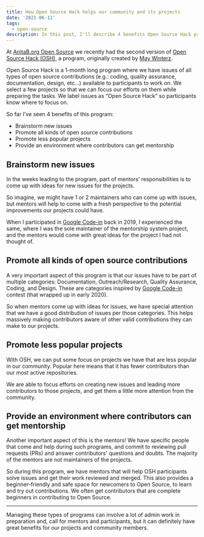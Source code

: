 ```yaml
---
title: How Open Source Hack helps our community and its projects
date: '2021-06-11'
tags:
  - open-source
description: In this post, I'll describe 4 benefits Open Source Hack program has for AnitaB.org Open Source community.
---
```


At [AnitaB.org Open Source](https://github.com/anitab-org) we recently had the second version of [Open Source Hack (OSH)](https://anitab-org.github.io/events/open-source-hack/), a program, originally created by [May Winterz](https://www.linkedin.com/in/mayswinterz/).

Open Source Hack is a 1-month long program where we have issues of all types of open source contributions (e.g.: coding, quality assurance, documentation, design, etc...) available to participants to work on.
We select a few projects so that we can focus our efforts on them while preparing the tasks. We label issues as “Open Source Hack” so participants know where to focus on.

So far I’ve seen 4 benefits of this program:
* Brainstorm new issues
* Promote all kinds of open source contributions
* Promote less popular projects
* Provide an environment where contributors can get mentorship

## Brainstorm new issues

In the weeks leading to the program, part of mentors’ responsibilities is to come up with ideas for new issues for the projects.

So imagine, we might have 1 or 2 maintainers who can come up with issues, but mentors will help to come with a fresh perspective to the potential improvements our projects could have.

When I participated in [Google Code-in](https://codein.withgoogle.com/) back in 2019, I experienced the same, where I was the sole maintainer of the mentorship system project, and the mentors would come with great ideas for the project I had not thought of.

## Promote all kinds of open source contributions

A very important aspect of this program is that our issues have to be part of multiple categories: Documentation, Outreach/Research, Quality Assurance, Coding, and Design. These are categories inspired by [Google Code-in](https://codein.withgoogle.com/) contest (that wrapped up in early 2020).

So when mentors come up with ideas for issues, we have special attention that we have a good distribution of issues per those categories. This helps massively making contributors aware of other valid contributions they can make to our projects.

## Promote less popular projects

With OSH, we can put some focus on projects we have that are less popular in our community. Popular here means that it has fewer contributors than our most active repositories.

We are able to focus efforts on creating new issues and leading more contributors to those projects, and get them a little more attention from the community.

## Provide an environment where contributors can get mentorship

Another important aspect of this is the mentors! We have specific people that come and help during such programs, and commit to reviewing pull requests (PRs) and answer contributors' questions and doubts. The majority of the mentors are not maintainers of the projects. 

So during this program, we have mentors that will help OSH participants solve issues and get their work reviewed and merged. This also provides a beginner-friendly and safe space for newcomers to Open Source, to learn and try out contributions. We often get contributors that are complete beginners in contributing to Open Source.

---

Managing these types of programs can involve a lot of admin work in preparation and, call for mentors and participants, but it can definitely have great benefits for our projects and community members.
